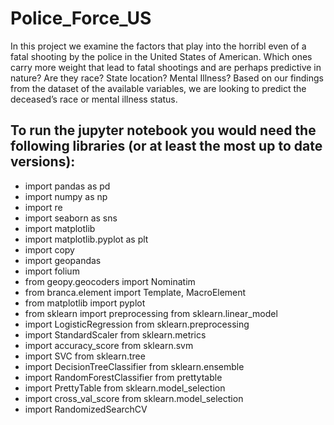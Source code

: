 # Police_Force_US

In this project we examine the factors that play into the horribl even of a fatal shooting by the police in the United States of American.
Which ones carry more weight that lead to fatal shootings and are perhaps predictive in nature? Are they race? State location? Mental Illness? 
Based on our findings from the dataset of the available variables, we are looking to predict the deceased’s race or mental illness status.

## To run the jupyter notebook you would need the following libraries (or at least the most up to date versions):
+ import pandas as pd 
+ import numpy as np 
+ import re 
+ import seaborn as sns 
+ import matplotlib 
+ import matplotlib.pyplot as plt 
+ import copy 
+ import geopandas 
+ import folium 
+ from geopy.geocoders import Nominatim
+ from branca.element import Template, MacroElement
+ from matplotlib import pyplot
+ from sklearn import preprocessing from sklearn.linear_model 
+ import LogisticRegression from sklearn.preprocessing 
+ import StandardScaler from sklearn.metrics 
+ import accuracy_score from sklearn.svm 
+ import SVC from sklearn.tree 
+ import DecisionTreeClassifier from sklearn.ensemble 
+ import RandomForestClassifier from prettytable 
+ import PrettyTable from sklearn.model_selection 
+ import cross_val_score from sklearn.model_selection 
+ import RandomizedSearchCV
